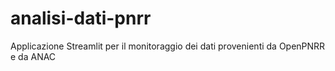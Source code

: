 # analisi-dati-pnrr
Applicazione Streamlit per il monitoraggio dei dati provenienti da OpenPNRR e da ANAC
